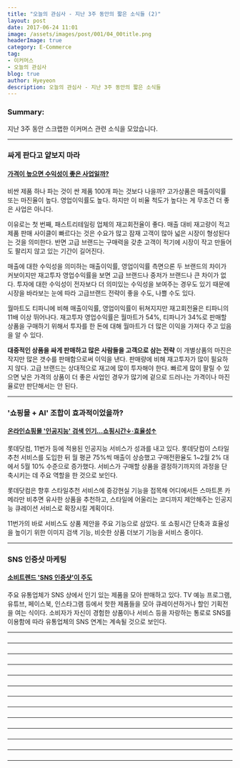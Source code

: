 ```yaml
---
title: "오늘의 관심사 - 지난 3주 동안의 짧은 소식들 (2)"
layout: post
date: 2017-06-24 11:01
image: /assets/images/post/001/04_00title.png
headerImage: true
category: E-Commerce
tag:
- 이커머스
- 오늘의 관심사
blog: true
author: Hyeyeon
description: 오늘의 관심사 - 지난 3주 동안의 짧은 소식들
---
```


### Summary:

지난 3주 동안 스크랩한 이커머스 관련 소식을 모았습니다.

---

### 싸게 판다고 얕보지 마라

#### [가격이 높으면 수익성이 좋은 사업일까?](http://ppss.kr/archives/116281)

비싼 제품 하나 파는 것이 싼 제품 100개 파는 것보다 나을까? 고가상품은 매출이익률 또는 마진율이 높다. 영업이익률도 높다. 하지만 이 비율 척도가 높다는 게 무조건 더 좋은 사업은 아니다.

이유로는 첫 번째, 패스트리테일링 업체의 재고회전율이 좋다. 매출 대비 재고량이 적고 제품 판매 사이클이 빠르다는 것은 수요가 많고 잠재 고객이 많아 넓은 시장이 형성된다는 것을 의미한다. 반면 고급 브랜드는 구매력을 갖춘 고객이 적기에 시장이 작고 만들어도 팔리지 않고 있는 기간이 길어진다.

매출에 대한 수익성을 의미하는 매출이익률, 영업이익률 측면으론 두 브랜드의 차이가 커보이지만 재고투자 영업수익률을 보면 고급 브랜드나 중저가 브랜드나 큰 차이가 없다. 투자에 대한 수익성이 전자보다 더 의미있는 수익성을 보여주는 경우도 있기 때문에 시장을 바라보는 눈에 따라 고급브랜드 전략이 좋을 수도, 나쁠 수도 있다.

월마트도 티파니에 비해 매출이익률, 영업이익률이 뒤쳐지지만 재고회전율은 티파니의 11배 이상 뛰어나다. 재고투자 영업수익률은 월마트가 54%, 티파니가 34%로 판매할 상품을 구매하기 위해서 투자를 한 돈에 대해 월마트가 더 많은 이익을 가져다 주고 있음을 알 수 있다.

**대중적인 상품을 싸게 판매하고 많은 사람들을 고객으로 삼는 전략** 이 개별상품의 마진은 작지만 많은 갯수를 판매함으로써 이익을 낸다. 판매량에 비해 재고투자가 많이 필요하지 않다. 고급 브랜드는 상대적으로 재고에 많이 투자해야 한다. 빠르게 많이 팔릴 수 있으면 낮은 가격의 상품이 더 좋은 사업인 경우가 많기에 겉으로 드러나는 가격이나 마진율로만 판단해서는 안 된다.

---

### '쇼핑몰 + AI' 조합이 효과적이었을까?

#### [온라인쇼핑몰 '인공지능' 검색 인기…쇼핑시간↓·효율성↑](http://www.metroseoul.co.kr/news/newsview?newscd=2017061300092)

롯데닷컴, 11번가 등에 적용된 인공지능 서비스가 성과를 내고 있다. 롯데닷컴이 스타일추천 서비스를 도입한 뒤 월 평균 75%씩 매출이 상승했고 구매전환율도 1~2월 2% 대에서 5월 10% 수준으로 증가했다. 서비스가 구매할 상품을 결정하기까지의 과정을 단축시키는 데 주요 역할을 한 것으로 보인다.

롯데닷컴은 향후 스타일추천 서비스에 증강현실 기능을 접목해 어디에서든 스마트폰 카메라만 비추면 유사한 상품을 추천하고, 스타일에 어울리는 코디까지 제안해주는 인공지능 큐레이션 서비스로 확장시킬 계획이다.

11번가의 바로 서비스도 상품 제안을 주요 기능으로 삼았다. 또 쇼핑시간 단축과 효율성을 높이기 위한 이미지 검색 기능, 비슷한 상품 더보기 기능을 서비스 중이다.

---

### SNS 인증샷 마케팅

#### [소비트렌드 'SNS 인증샷'이 주도](http://www.fnnews.com/news/201706131734486135)

주요 유통업체가 SNS 상에서 인기 있는 제품을 모아 판매하고 있다. TV 예능 프로그램, 유튜브, 페이스북, 인스타그램 등에서 핫한 제품들을 모아 큐레이션하거나 할인 기획전을 여는 식이다. 소비자가 자신이 경험한 상품이나 서비스 등을 자랑하는 통로로 SNS를 이용함에 따라 유통업체의 SNS 연계는 계속될 것으로 보인다.

---

###

#### []()


---

###

#### []()


---

###

#### []()


---
###

#### []()


---

###

#### []()


---

###

#### []()


---
###

#### []()


---

###

#### []()


---

###

#### []()


---
###

#### []()


---

###

#### []()


---

###

#### []()


---
